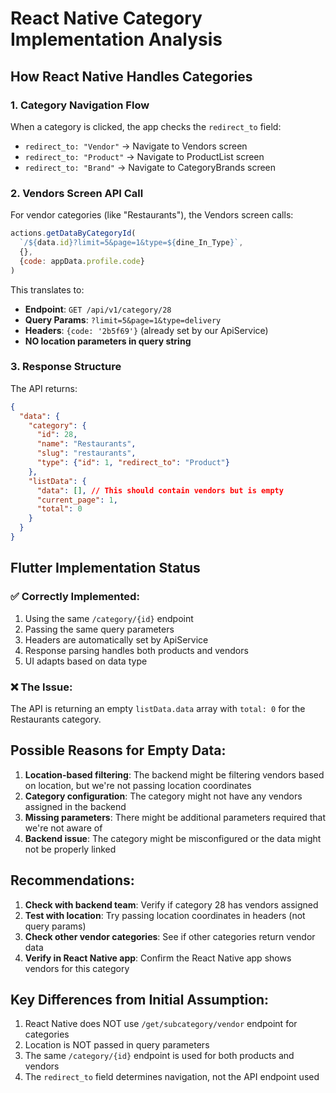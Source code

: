 # React Native Category Implementation Analysis

## How React Native Handles Categories

### 1. Category Navigation Flow
When a category is clicked, the app checks the `redirect_to` field:
- `redirect_to: "Vendor"` → Navigate to Vendors screen
- `redirect_to: "Product"` → Navigate to ProductList screen
- `redirect_to: "Brand"` → Navigate to CategoryBrands screen

### 2. Vendors Screen API Call
For vendor categories (like "Restaurants"), the Vendors screen calls:
```javascript
actions.getDataByCategoryId(
  `/${data.id}?limit=5&page=1&type=${dine_In_Type}`,
  {},
  {code: appData.profile.code}
)
```

This translates to:
- **Endpoint**: `GET /api/v1/category/28`
- **Query Params**: `?limit=5&page=1&type=delivery`
- **Headers**: `{code: '2b5f69'}` (already set by our ApiService)
- **NO location parameters in query string**

### 3. Response Structure
The API returns:
```json
{
  "data": {
    "category": {
      "id": 28,
      "name": "Restaurants",
      "slug": "restaurants",
      "type": {"id": 1, "redirect_to": "Product"}
    },
    "listData": {
      "data": [], // This should contain vendors but is empty
      "current_page": 1,
      "total": 0
    }
  }
}
```

## Flutter Implementation Status

### ✅ Correctly Implemented:
1. Using the same `/category/{id}` endpoint
2. Passing the same query parameters
3. Headers are automatically set by ApiService
4. Response parsing handles both products and vendors
5. UI adapts based on data type

### ❌ The Issue:
The API is returning an empty `listData.data` array with `total: 0` for the Restaurants category.

## Possible Reasons for Empty Data:

1. **Location-based filtering**: The backend might be filtering vendors based on location, but we're not passing location coordinates
2. **Category configuration**: The category might not have any vendors assigned in the backend
3. **Missing parameters**: There might be additional parameters required that we're not aware of
4. **Backend issue**: The category might be misconfigured or the data might not be properly linked

## Recommendations:

1. **Check with backend team**: Verify if category 28 has vendors assigned
2. **Test with location**: Try passing location coordinates in headers (not query params)
3. **Check other vendor categories**: See if other categories return vendor data
4. **Verify in React Native app**: Confirm the React Native app shows vendors for this category

## Key Differences from Initial Assumption:

1. React Native does NOT use `/get/subcategory/vendor` endpoint for categories
2. Location is NOT passed in query parameters
3. The same `/category/{id}` endpoint is used for both products and vendors
4. The `redirect_to` field determines navigation, not the API endpoint used